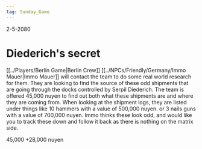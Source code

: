 ```yaml
---
tag: Sunday_Game
---
```

2-5-2080
# Diederich's secret
[[../Players/Berlin Game|Berlin Crew]]
[[../NPCs/Friendly/Germany/Immo Mauer|Immo Mauer]] will contact the team to do some real world research for them. They are looking to find the source of these odd shipments that are going through the docks controlled by Serpil Diederich. The team is offered 45,000 nuyen to find out both what these shipments are and where they are coming from. When looking at the shipment logs, they are listed under things like 10 hammers with a value of 500,000 nuyen. or 3 nails guns with a value of 700,000 nuyen. Immo thinks these look odd,  and would like you to track these down and follow it back as there is nothing on the matrix side.

45,000 +28,000 nuyen